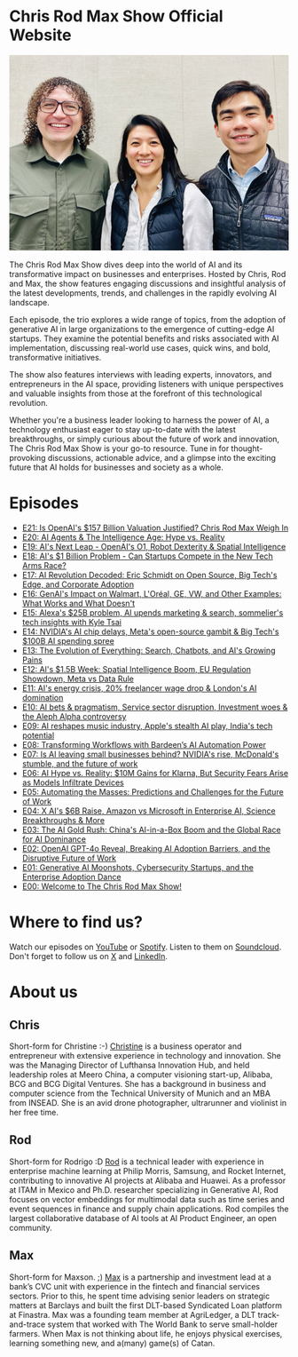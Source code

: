 Chris Rod Max Show Official Website
==============

![Chris Rod Max](chrisrodmax.jpg "Chris Rod Max")

The Chris Rod Max Show dives deep into the world of AI and its transformative impact on businesses and enterprises. Hosted by Chris, Rod and Max, the show features engaging discussions and insightful analysis of the latest developments, trends, and challenges in the rapidly evolving AI landscape.

Each episode, the trio explores a wide range of topics, from the adoption of generative AI in large organizations to the emergence of cutting-edge AI startups. They examine the potential benefits and risks associated with AI implementation, discussing real-world use cases, quick wins, and bold, transformative initiatives.

The show also features interviews with leading experts, innovators, and entrepreneurs in the AI space, providing listeners with unique perspectives and valuable insights from those at the forefront of this technological revolution.

Whether you're a business leader looking to harness the power of AI, a technology enthusiast eager to stay up-to-date with the latest breakthroughs, or simply curious about the future of work and innovation, The Chris Rod Max Show is your go-to resource. Tune in for thought-provoking discussions, actionable advice, and a glimpse into the exciting future that AI holds for businesses and society as a whole.

# Episodes
- [E21: Is OpenAI's $157 Billion Valuation Justified? Chris Rod Max Weigh In](https://aiproduct.engineer/podcast/crm-show-e21)
- [E20: AI Agents & The Intelligence Age: Hype vs. Reality](https://aiproduct.engineer/podcast/crm-show-e20)
- [E19: AI's Next Leap - OpenAI's O1, Robot Dexterity & Spatial Intelligence](https://aiproduct.engineer/podcast/crm-show-e10)
- [E18: AI's $1 Billion Problem - Can Startups Compete in the New Tech Arms Race?](https://aiproduct.engineer/podcast/crm-show-e18)
- [E17: AI Revolution Decoded: Eric Schmidt on Open Source, Big Tech's Edge, and Corporate Adoption](https://aiproduct.engineer/podcast/crm-show-e17)
- [E16: GenAI's Impact on Walmart, L'Oréal, GE, VW, and Other Examples: What Works and What Doesn't](https://aiproduct.engineer/podcast/crm-show-e16)
- [E15: Alexa's $25B problem, AI upends marketing & search, sommelier's tech insights with Kyle Tsai](https://aiproduct.engineer/podcast/crm-show-e15)
- [E14: NVIDIA's AI chip delays, Meta's open-source gambit & Big Tech's $100B AI spending spree](https://aiproduct.engineer/podcast/crm-show-e14)
- [E13: The Evolution of Everything: Search, Chatbots, and AI's Growing Pains](https://aiproduct.engineer/podcast/crm-show-e13)
- [E12: AI's $1.5B Week: Spatial Intelligence Boom, EU Regulation Showdown, Meta vs Data Rule](https://aiproduct.engineer/podcast/crm-show-e12)
- [E11: AI's energy crisis, 20% freelancer wage drop & London's AI domination](https://aiproduct.engineer/podcast/crm-show-e11)
- [E10: AI bets & pragmatism, Service sector disruption, Investment woes & the Aleph Alpha controversy](https://aiproduct.engineer/podcast/crm-show-e10)
- [E09: AI reshapes music industry, Apple's stealth AI play, India's tech potential](https://aiproduct.engineer/podcast/crm-show-e09)
- [E08: Transforming Workflows with Bardeen’s AI Automation Power](https://aiproduct.engineer/podcast/crm-show-e08)
- [E07: Is AI leaving small businesses behind? NVIDIA's rise, McDonald's stumble, and the future of work](https://aiproduct.engineer/podcast/crm-show-e07)
- [E06: AI Hype vs. Reality: $10M Gains for Klarna, But Security Fears Arise as Models Infiltrate Devices](https://aiproduct.engineer/podcast/crm-show-e06)
- [E05: Automating the Masses: Predictions and Challenges for the Future of Work](https://aiproduct.engineer/podcast/crm-show-e05)
- [E04: X AI's $6B Raise, Amazon vs Microsoft in Enterprise AI, Science Breakthroughs & More](https://aiproduct.engineer/podcast/crm-show-e04)
- [E03: The AI Gold Rush: China's AI-in-a-Box Boom and the Global Race for AI Dominance](https://aiproduct.engineer/podcast/crm-show-e03)
- [E02: OpenAI GPT-4o Reveal, Breaking AI Adoption Barriers, and the Disruptive Future of Work](https://aiproduct.engineer/podcast/crm-show-e02)
- [E01: Generative AI Moonshots, Cybersecurity Startups, and the Enterprise Adoption Dance](https://aiproduct.engineer/podcast/crm-show-e01)
- [E00: Welcome to The Chris Rod Max Show!](https://aiproduct.engineer/podcast/crm-show-e00)

# Where to find us?

Watch our episodes on [YouTube](https://www.youtube.com/@chrisrodmax) or [Spotify](https://podcasters.spotify.com/pod/show/chrisrodmaxshow/). Listen to them on [Soundcloud](http://soundcloud.com/chrisrodmax). Don't forget to follow us on [X](https://x.com/ChrisRodMax) and [LinkedIn](https://www.linkedin.com/company/chrisrodmax/).

# About us

## Chris
Short-form for Christine :-) [Christine](https://www.linkedin.com/in/christinewang0/) is a business operator and entrepreneur with extensive experience in technology and innovation. She was the Managing Director of Lufthansa Innovation Hub, and held leadership roles at Meero China, a computer visioning start-up, Alibaba, BCG and BCG Digital Ventures. She has a background in business and computer science from the Technical University of Munich and an MBA from INSEAD. She is an avid drone photographer, ultrarunner and violinist in her free time.



## Rod
Short-form for Rodrigo :D [Rod](https://www.linkedin.com/in/aiengineer/) is a technical leader with experience in enterprise machine learning at Philip Morris, Samsung, and Rocket Internet, contributing to innovative AI projects at Alibaba and Huawei. As a professor at ITAM in Mexico and Ph.D. researcher specializing in Generative AI, Rod focuses on vector embeddings for multimodal data such as time series and event sequences in finance and supply chain applications. Rod compiles the largest collaborative database of AI tools at AI Product Engineer, an open community.


## Max
Short-form for Maxson. ;) [Max](https://www.linkedin.com/in/maxsontjy/) is a partnership and investment lead at a bank’s CVC unit with experience in the fintech and financial services sectors. Prior to this, he spent time advising senior leaders on strategic matters at Barclays and built the first DLT-based Syndicated Loan platform at Finastra. Max was a founding team member at AgriLedger, a DLT track-and-trace system that worked with The World Bank to serve small-holder farmers. When Max is not thinking about life, he enjoys physical exercises, learning something new, and a(many) game(s) of Catan.
